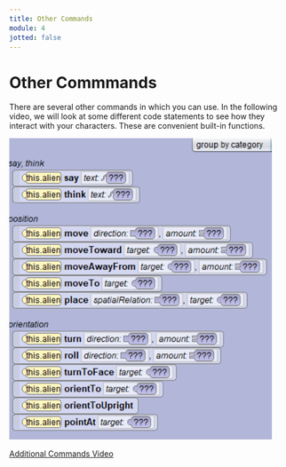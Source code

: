 ```yaml
---
title: Other Commands
module: 4
jotted: false
---
```


# Other Commmands

There are several other commands in which you can use.  In the following video, we will look at some different code statements to see how they interact with your characters.  These are convenient built-in functions.

<p><img src="../imgs/OtherCommands.png" alt="Other Commands" /></p>

<p><a href="//www.youtube.com/embed/xDeddxGQY9c" data-lity>Additional Commands Video</a></p>